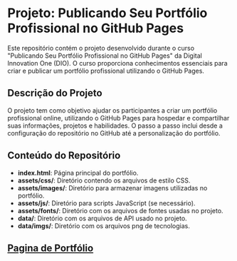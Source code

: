 # Projeto: Publicando Seu Portfólio Profissional no GitHub Pages

Este repositório contém o projeto desenvolvido durante o curso "Publicando Seu Portfólio Profissional no GitHub Pages" da Digital Innovation One (DIO). O curso proporciona conhecimentos essenciais para criar e publicar um portfólio profissional utilizando o GitHub Pages.

## Descrição do Projeto

O projeto tem como objetivo ajudar os participantes a criar um portfólio profissional online, utilizando o GitHub Pages para hospedar e compartilhar suas informações, projetos e habilidades. O passo a passo inclui desde a configuração do repositório no GitHub até a personalização do portfólio.

## Conteúdo do Repositório

- **index.html**: Página principal do portfólio.
- **assets/css/**: Diretório contendo os arquivos de estilo CSS.
- **assets/images/**: Diretório para armazenar imagens utilizadas no portfólio.
- **assets/js/**: Diretório para scripts JavaScript (se necessário).
- **assets/fonts/**: Diretório com os arquivos de fontes usadas no projeto.
- **data/**: Diretório com os arquivos de API usado no projeto.
- **data/imgs/**: Diretório com os arquivos png de tecnologias.

## [Pagina de Portfólio](https://igoraoliv.github.io/js-developer-portfolio/)




